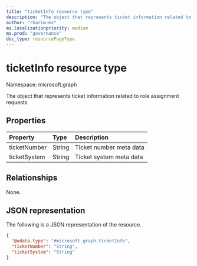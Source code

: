 ```yaml
---
title: "ticketInfo resource type"
description: "The object that represents ticket information related to role assignment requests"
author: "rkarim-ms"
ms.localizationpriority: medium
ms.prod: "governance"
doc_type: resourcePageType
---
```


# ticketInfo resource type

Namespace: microsoft.graph

The object that represents ticket information related to role assignment requests

## Properties
|Property|Type|Description|
|:---|:---|:---|
|ticketNumber|String|Ticket number meta data|
|ticketSystem|String|Ticket system meta data|

## Relationships
None.

## JSON representation
The following is a JSON representation of the resource.
<!-- {
  "blockType": "resource",
  "@odata.type": "microsoft.graph.ticketInfo"
}
-->
``` json
{
  "@odata.type": "#microsoft.graph.ticketInfo",
  "ticketNumber": "String",
  "ticketSystem": "String"
}
```

